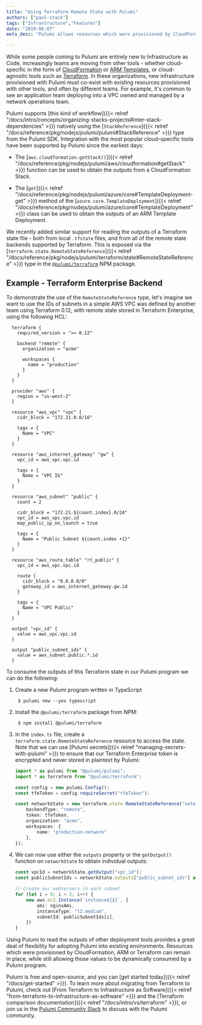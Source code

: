 ```yaml
---
title: "Using Terraform Remote State with Pulumi"
authors: ["paul-stack"]
tags: ["Infrastructure","Features"]
date: "2019-06-07"
meta_desc: "Pulumi allows resources which were provisioned by CloudFormation, ARM, or Terraform to remain, while allowing those resources to be consumed by Pulumi."

---
```


While some people coming to Pulumi are entirely new to Infrastructure as
Code, increasingly teams are moving from other tools - whether
cloud-specific in the form of
[CloudFormation](https://aws.amazon.com/cloudformation/) or
[ARM Templates](https://docs.microsoft.com/en-us/azure/azure-resource-manager/),
or cloud-agnostic tools such as [Terraform](https://terraform.io). In
these organizations, new infrastructure provisioned with Pulumi must
co-exist with existing resources provisioned with other tools, and often
by different teams. For example, it's common to see an application team
deploying into a VPC owned and managed by a network operations team.

Pulumi supports
[this kind of workflow]({{< relref "/docs/intro/concepts/organizing-stacks-projects#inter-stack-dependencies" >}})
natively using the [`StackReference`]({{< relref "/docs/reference/pkg/nodejs/pulumi/pulumi#StackReference" >}})
type from the Pulumi SDK. Integration with the most popular
cloud-specific tools have been supported by Pulumi since the earliest
days:

- The [`aws.cloudformation.getStack()`]({{< relref "/docs/reference/pkg/nodejs/pulumi/aws/cloudformation#getStack" >}})
  function can be used to obtain the outputs from a CloudFormation
  Stack.

- The [`get`]({{< relref "/docs/reference/pkg/nodejs/pulumi/azure/core#TemplateDeployment-get" >}})
  method of the
  [`azure.core.TemplateDeployment`]({{< relref "/docs/reference/pkg/nodejs/pulumi/azure/core#TemplateDeployment" >}})
  class can be used to obtain the outputs of an ARM Template Deployment.

We recently added similar support for reading the outputs of a Terraform
state file - both from local `.tfstate` files, and from all of the
remote state backends supported by Terraform. This is exposed via the
[`terraform.state.RemoteStateReference`]({{< relref "/docs/reference/pkg/nodejs/pulumi/terraform/state#RemoteStateReference" >}}) type in the
[`@pulumi/terraform`](https://www.npmjs.com/package/@pulumi/terraform)
NPM package.
<!--more-->

## Example - Terraform Enterprise Backend

To demonstrate the use of the `RemoteStateReference` type, let's imagine
we want to use the IDs of subnets in a simple AWS VPC was defined by
another team using Terraform 0.12, with remote state stored in Terraform
Enterprise, using the following HCL:

```
  terraform {
    required_version = ">= 0.12"

    backend "remote" {
      organization = "acme"

      workspaces {
        name = "production"
      }
    }
  }

  provider "aws" {
    region = "us-west-2"
  }

  resource "aws_vpc" "vpc" {
    cidr_block = "172.21.0.0/16"

    tags = {
      Name = "VPC"
    }
  }

  resource "aws_internet_gateway" "gw" {
    vpc_id = aws_vpc.vpc.id

    tags = {
      Name = "VPC IG"
    }
  }

  resource "aws_subnet" "public" {
    count = 2

    cidr_block = "172.21.${count.index}.0/24"
    vpc_id = aws_vpc.vpc.id
    map_public_ip_on_launch = true

    tags = {
      Name = "Public Subnet ${count.index +1}"
    }
  }

  resource "aws_route_table" "rt_public" {
    vpc_id = aws_vpc.vpc.id

    route {
      cidr_block = "0.0.0.0/0"
      gateway_id = aws_internet_gateway.gw.id
    }

    tags = {
      Name = "VPC Public"
    }
  }

  output "vpc_id" {
    value = aws_vpc.vpc.id
  }

  output "public_subnet_ids" {
    value = aws_subnet.public.*.id
  }
```

To consume the outputs of this Terraform state in our Pulumi program we
can do the following:

1. Create a new Pulumi program written in TypeScript

        $ pulumi new --yes typescript

2. Install the `@pulumi/terraform` package from NPM:

        $ npm install @pulumi/terraform

3. In the `index.ts` file, create a
    `terraform.state.RemoteStateReference` resource to access the state.
    Note that we can use [Pulumi
    secrets]({{< relref "managing-secrets-with-pulumi" >}})
    to ensure that our Terraform Enterprise token is encrypted and never
    stored in plaintext by Pulumi:

    ```typescript
    import * as pulumi from "@pulumi/pulumi";
    import * as terraform from "@pulumi/terraform";

    const config = new pulumi.Config();
    const tfeToken = config.requireSecret("tfeToken");

    const networkState = new terraform.state.RemoteStateReference("network", {
        backendType: "remote",
        token: tfeToken,
        organization: "acme",
        workspaces: {
            name: "production-network"
        },
    });
    ```

4. We can now use either the `outputs` property or the `getOutput()`
    function on `networkState` to obtain individual outputs:

    ```typescript
    const vpcId = networkState.getOutput("vpc_id");
    const publicSubnetIds = networkState.outputs["public_subnet_ids"] as pulumi.Output<string[]>;

    // Create our webservers in each subnet
    for (let i = 0; i < 2; i++) {
        new aws.ec2.Instance(`instance${i}`, {
            ami: nginxAmi,
            instanceType: "t2.medium",
            subnetId: publicSubnetIds[i],
        })
    }
    ```

Using Pulumi to read the outputs of other deployment tools provides a
great deal of flexibility for adopting Pulumi into existing
environments. Resources which were provisioned by CloudFormation, ARM or
Terraform can remain in place, while still allowing those values to be
dynamically consumed by a Pulumi program.

Pulumi is free and open-source, and you can [get started today]({{< relref "/docs/get-started" >}}).
To learn more about migrating
from Terraform to Pulumi, check out
[From Terraform to Infrastructure as Software]({{< relref "from-terraform-to-infrastructure-as-software" >}})
and the [Terraform comparison documentation]({{< relref "/docs/intro/vs/terraform" >}}), or join us in
the [Pulumi Community Slack](https://slack.pulumi.com/) to discuss with
the Pulumi community.
